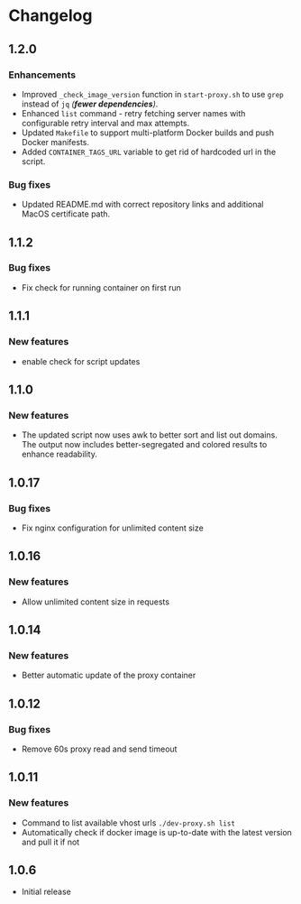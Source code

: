 # Changelog

## 1.2.0
### Enhancements
- Improved `_check_image_version` function in `start-proxy.sh` to use `grep` instead of `jq` _(**fewer dependencies**)_.
- Enhanced `list` command - retry fetching server names with configurable retry interval and max attempts.
- Updated `Makefile` to support multi-platform Docker builds and push Docker manifests.
- Added `CONTAINER_TAGS_URL` variable to get rid of hardcoded url in the script.
### Bug fixes
- Updated README.md with correct repository links and additional MacOS certificate path.

## 1.1.2
### Bug fixes
 - Fix check for running container on first run

## 1.1.1
### New features
 - enable check for script updates

## 1.1.0
### New features
 - The updated script now uses awk to better sort and list out domains. The output now includes better-segregated and colored results to enhance readability.

## 1.0.17
### Bug fixes
- Fix nginx configuration for unlimited content size

## 1.0.16
### New features
- Allow unlimited content size in requests

## 1.0.14
### New features
- Better automatic update of the proxy container

## 1.0.12
### Bug fixes
- Remove 60s proxy read and send timeout

## 1.0.11
### New features
- Command to list available vhost urls `./dev-proxy.sh list`
- Automatically check if docker image is up-to-date with the latest version and pull it if not

## 1.0.6
 - Initial release
